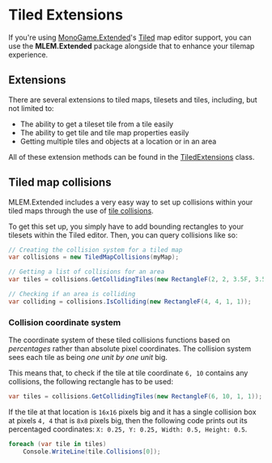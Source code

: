 # Tiled Extensions

If you're using [MonoGame.Extended](https://github.com/craftworkgames/MonoGame.Extended)'s [Tiled](https://www.mapeditor.org/) map editor support, you can use the **MLEM.Extended** package alongside that to enhance your tilemap experience.

## Extensions
There are several extensions to tiled maps, tilesets and tiles, including, but not limited to:
- The ability to get a tileset tile from a tile easily
- The ability to get tile and tile map properties easily
- Getting multiple tiles and objects at a location or in an area

All of these extension methods can be found in the [TiledExtensions](https://github.com/Ellpeck/MLEM/blob/main/MLEM.Extended/Tiled/TiledExtensions.cs) class.

## Tiled map collisions
MLEM.Extended includes a very easy way to set up collisions within your tiled maps through the use of [tile collisions](https://doc.mapeditor.org/en/stable/manual/editing-tilesets/#tile-collision-editor).

To get this set up, you simply have to add bounding rectangles to your tilesets within the Tiled editor. Then, you can query collisions like so:
```cs
// Creating the collision system for a tiled map
var collisions = new TiledMapCollisions(myMap);

// Getting a list of collisions for an area
var tiles = collisions.GetCollidingTiles(new RectangleF(2, 2, 3.5F, 3.5F));

// Checking if an area is colliding
var colliding = collisions.IsColliding(new RectangleF(4, 4, 1, 1));
```

### Collision coordinate system
The coordinate system of these tiled collisions functions based on *percentages* rather than absolute pixel coordinates. The collision system sees each tile as being *one unit by one unit* big.

This means that, to check if the tile at tile coordinate `6, 10` contains any collisions, the following rectangle has to be used:
```cs
var tiles = collisions.GetCollidingTiles(new RectangleF(6, 10, 1, 1));
```
If the tile at that location is `16x16` pixels big and it has a single collision box at pixels `4, 4` that is `8x8` pixels big, then the following code prints out its percentaged coordinates: `X: 0.25, Y: 0.25, Width: 0.5, Height: 0.5`.
```cs
foreach (var tile in tiles) 
    Console.WriteLine(tile.Collisions[0]);
```